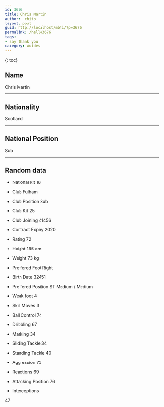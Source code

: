 ```yaml
---
id: 3676
title: Chris Martin
author:  chito 
layout: post
guid: http://localhost/mbti/?p=3676
permalink: /hello3676
tags:
- say thank you
category: Guides
---
```



{: toc}


## Name  
Chris Martin 

* * *

## Nationality  
Scotland 

* * *

## National Position  
Sub 

* * *

## Random data 

  * National kit 
18 

  * Club 
Fulham 

  * Club Position 
Sub 

  * Club Kit 
25 

  * Club Joining 
41456 

  * Contract Expiry 
2020 

  * Rating 
72 

  * Height 
185 cm 

  * Weight 
73 kg 

  * Preffered Foot 
Right 

  * Birth Date 
32451 

  * Preffered Position 
ST Medium / Medium 

  * Weak foot 
4 

  * Skill Moves 
3 

  * Ball Control 
74 

  * Dribbling 
67 

  * Marking 
34 

  * Sliding Tackle 
34 

  * Standing Tackle 
40 

  * Aggression 
73 

  * Reactions 
69 

  * Attacking Position 
76 

  * Interceptions 

47</ul>